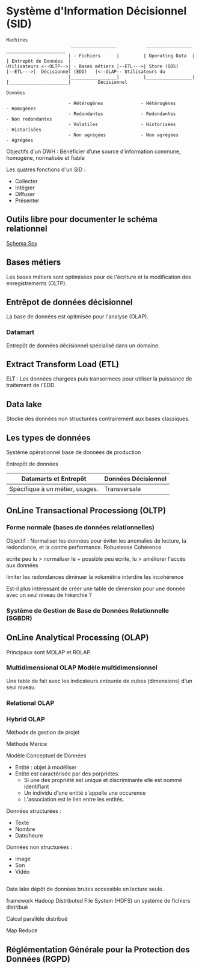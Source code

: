 # Système d'Information Décisionnel (SID)

```sequence
Machines
                        _________________           _________________           ______________________
                       | - Fichiers      |         | Operating Data  |         | Entrepôt de Données  |          
Utilisateurs <--OLTP-->| - Bases métiers |--ETL--->| Store (ODS)     |--ETL--->|  Décisionnel (EDD)   |<--OLAP-- Utilisateurs du 
                       |_________________|         |_________________|         |______________________|          Décisionnel

Données

                       - Hétérogènes              - Hétérogènes                 - Homogènes
                       - Redondantes              - Redondantes                 - Non redondantes
                       - Volatiles                - Historisées                 - Historisées
                       - Non agrégées             - Non agrégées                - Agrégées

```

Objectifs d'un DWH : Bénéficier d’une source d’information commune, homogène, normalisée et fiable​

Les quatres fonctions d'un SID :
* Collecter
* Intégrer
* Diffuser
* Présenter

## Outils libre pour documenter le schéma relationnel

[Schema Spy](http://schemaspy.org/)


## Bases métiers 

Les bases métiers sont optimisées pour de l'écriture et la modification des enregistrements (OLTP). 

## Entrêpot de données décisionnel

La base de données est opitmisée pour l'analyse (OLAP).

### Datamart

Entrepôt de données décisionnel spécialisé dans un domaine.

## Extract Transform Load (ETL)

ELT : Les données chargees puis transormees pour utiliser la puissance de traitement de l'EDD.

## Data lake

Stocke des données non structurées contrairement aux bases classiques.

## Les types de données


Système opérationnel
base de données de production

Entrepôt de données

| Datamarts et Entrepôt | Données Décisionnel |
|---|---|
| Spécifique à un métier, usages. | Transversale |

## OnLine Transactional Processiong (OLTP)

### Forme normale (bases de données relationnelles)

Objectif : Normaliser les données pour éviter les anomalies de lecture, la redondance, et la contre performance. Robustesse Cohérence

ecrite peu lu > normaliser le + possible
peu ecrite, lu > améliorer l'accés aux données

limiter les redondances
diminuer la volumétrie
interdire les incohérence

Est-il plus intéressant de créer une table de dimension pour une donnée avec un seul niveau de hiéarchie ?

### Système de Gestion de Base de Données Relationnelle (SGBDR)

## OnLine Analytical Processing (OLAP)

Principaux sont MOLAP et ROLAP.

### Multidimensional OLAP Modèle multidimensionnel

Une table de fait avec les indicateurs entourée de cubes (dimensions) d'un seul niveau.

### Relational OLAP

### Hybrid OLAP

Méthode de gestion de projet

Méthode Merice

Modèle Conceptuel de Données

* Entité : objet à modéliser
* Entité est caractérisée par des porpriétés.
  * Si une des propriété est unique et discriminante elle est nommé identifiant
  * Un individu d'une entité s'appelle une occurence
  * L'association est le lien entre les entités.

Données structurées :
* Texte
* Nombre
* Date/heure

Données non structurées :
* Image
* Son 
* Vidéo

## 

Data lake dépôt de données brutes accessible en lecture seule.

framework 
Hadoop Distributed File System (HDFS) un système de fichiers distribué

Calcul paralléle distribué

Map Reduce 

## Réglémentation Générale pour la Protection des Données (RGPD)   

